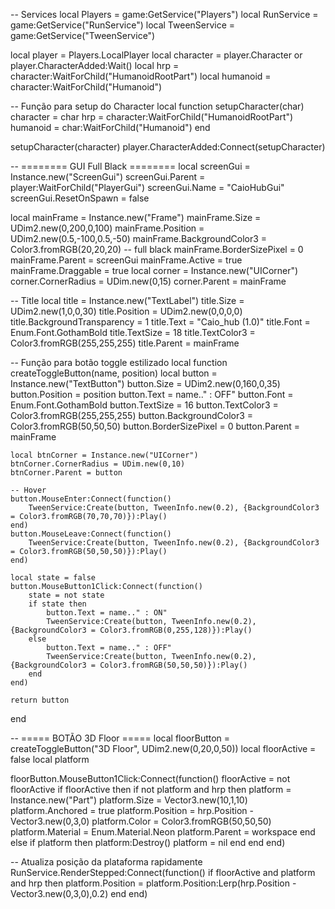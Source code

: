 -- Services
local Players = game:GetService("Players")
local RunService = game:GetService("RunService")
local TweenService = game:GetService("TweenService")

local player = Players.LocalPlayer
local character = player.Character or player.CharacterAdded:Wait()
local hrp = character:WaitForChild("HumanoidRootPart")
local humanoid = character:WaitForChild("Humanoid")

-- Função para setup do Character
local function setupCharacter(char)
    character = char
    hrp = character:WaitForChild("HumanoidRootPart")
    humanoid = char:WaitForChild("Humanoid")
end

setupCharacter(character)
player.CharacterAdded:Connect(setupCharacter)

-- ======== GUI Full Black ========
local screenGui = Instance.new("ScreenGui")
screenGui.Parent = player:WaitForChild("PlayerGui")
screenGui.Name = "CaioHubGui"
screenGui.ResetOnSpawn = false

local mainFrame = Instance.new("Frame")
mainFrame.Size = UDim2.new(0,200,0,100)
mainFrame.Position = UDim2.new(0.5,-100,0.5,-50)
mainFrame.BackgroundColor3 = Color3.fromRGB(20,20,20) -- full black
mainFrame.BorderSizePixel = 0
mainFrame.Parent = screenGui
mainFrame.Active = true
mainFrame.Draggable = true
local corner = Instance.new("UICorner")
corner.CornerRadius = UDim.new(0,15)
corner.Parent = mainFrame

-- Title
local title = Instance.new("TextLabel")
title.Size = UDim2.new(1,0,0,30)
title.Position = UDim2.new(0,0,0,0)
title.BackgroundTransparency = 1
title.Text = "Caio_hub (1.0)"
title.Font = Enum.Font.GothamBold
title.TextSize = 18
title.TextColor3 = Color3.fromRGB(255,255,255)
title.Parent = mainFrame

-- Função para botão toggle estilizado
local function createToggleButton(name, position)
    local button = Instance.new("TextButton")
    button.Size = UDim2.new(0,160,0,35)
    button.Position = position
    button.Text = name.." : OFF"
    button.Font = Enum.Font.GothamBold
    button.TextSize = 16
    button.TextColor3 = Color3.fromRGB(255,255,255)
    button.BackgroundColor3 = Color3.fromRGB(50,50,50)
    button.BorderSizePixel = 0
    button.Parent = mainFrame

    local btnCorner = Instance.new("UICorner")
    btnCorner.CornerRadius = UDim.new(0,10)
    btnCorner.Parent = button

    -- Hover
    button.MouseEnter:Connect(function()
        TweenService:Create(button, TweenInfo.new(0.2), {BackgroundColor3 = Color3.fromRGB(70,70,70)}):Play()
    end)
    button.MouseLeave:Connect(function()
        TweenService:Create(button, TweenInfo.new(0.2), {BackgroundColor3 = Color3.fromRGB(50,50,50)}):Play()
    end)

    local state = false
    button.MouseButton1Click:Connect(function()
        state = not state
        if state then
            button.Text = name.." : ON"
            TweenService:Create(button, TweenInfo.new(0.2), {BackgroundColor3 = Color3.fromRGB(0,255,128)}):Play()
        else
            button.Text = name.." : OFF"
            TweenService:Create(button, TweenInfo.new(0.2), {BackgroundColor3 = Color3.fromRGB(50,50,50)}):Play()
        end
    end)

    return button
end

-- ===== BOTÃO 3D Floor =====
local floorButton = createToggleButton("3D Floor", UDim2.new(0,20,0,50))
local floorActive = false
local platform

floorButton.MouseButton1Click:Connect(function()
    floorActive = not floorActive
    if floorActive then
        if not platform and hrp then
            platform = Instance.new("Part")
            platform.Size = Vector3.new(10,1,10)
            platform.Anchored = true
            platform.Position = hrp.Position - Vector3.new(0,3,0)
            platform.Color = Color3.fromRGB(50,50,50)
            platform.Material = Enum.Material.Neon
            platform.Parent = workspace
        end
    else
        if platform then
            platform:Destroy()
            platform = nil
        end
    end
end)

-- Atualiza posição da plataforma rapidamente
RunService.RenderStepped:Connect(function()
    if floorActive and platform and hrp then
        platform.Position = platform.Position:Lerp(hrp.Position - Vector3.new(0,3,0),0.2)
    end
end)
